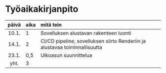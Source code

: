 # Työaikakirjanpito

| päivä | aika | mitä tein  |
| :----:|:-----| :-----|
| 10.1. | 1    | Sovelluksen alustavan rakenteen luonti |
| 14.1. | 2    | CI/CD pipeline, sovelluksen siirto Renderiin ja alustavaa toiminnallisuutta |
| 23.1. | 0,5    | Ulkoasun suunnittelua |
| yht. | 3  |  |
